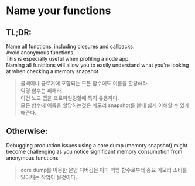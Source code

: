 # Name your functions

## TL;DR: 
Name all functions, including closures and callbacks.<br>
Avoid anonymous functions. <br>
This is especially useful when profiling a node app.<br> 
Naming all functions will allow you to easily understand what you're looking at when checking a memory snapshot


> 콜백이나 클로져에 포함되는 모든 함수에도 이름을 할당해라. <br>
> 익명 함수는 피해라. <br>
> 이건 노드 앱을 프로파일링할때 특히 유용하다. <br> 
> 모든 함수에 이름을 할당하는것은 메모리 snapshot를 볼때 쉽게 이해할 수 있게 해준다.


## Otherwise:
Debugging production issues using a core dump (memory snapshot) might become challenging as you notice significant memory consumption from anonymous functions


> core dump를 이용한 운영 디버깅은 아마 익명 함수로부터 중요 메모리 소비를 알아채는 작업이 될것이다.
